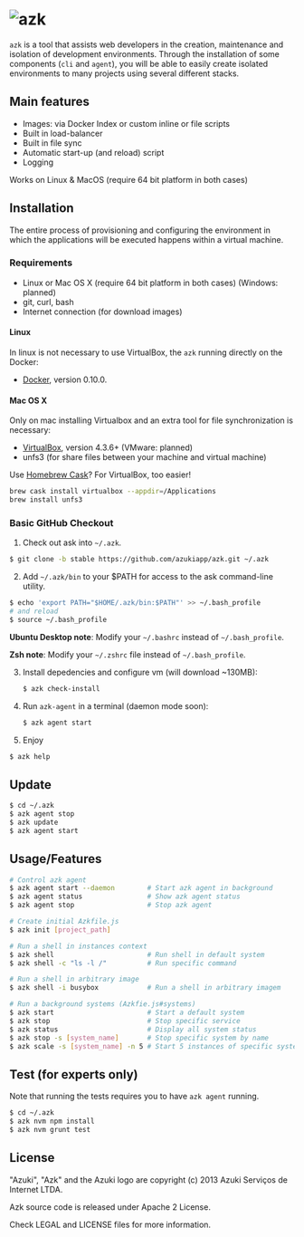 # ![azk](https://github.com/azukiapp/azk/raw/master/src/share/pres/top-logo-wo.png)

`azk` is a tool that assists web developers in the creation, maintenance and isolation of development environments. Through the installation of some components (`cli` and `agent`), you will be able to easily create isolated environments to many projects using several different stacks.

## Main features

* Images: via Docker Index or custom inline or file scripts
* Built in load-balancer
* Built in file sync
* Automatic start-up (and reload) script
* Logging

Works on Linux & MacOS (require 64 bit platform in both cases)

## Installation

The entire process of provisioning and configuring the environment in which the applications will be executed happens within a virtual machine.

### Requirements

* Linux or Mac OS X (require 64 bit platform in both cases) (Windows: planned)
* git, curl, bash
* Internet connection (for download images)

#### Linux

In linux is not necessary to use VirtualBox, the `azk` running directly on the Docker:

* [Docker][docker], version 0.10.0.

#### Mac OS X

Only on mac installing Virtualbox and an extra tool for file synchronization is necessary:

* [VirtualBox][virtualbox_dl], version 4.3.6+ (VMware: planned)
* unfs3 (for share files between your machine and virtual machine)

Use [Homebrew Cask][homebrew_cask]? For VirtualBox, too easier!

```sh
brew cask install virtualbox --appdir=/Applications
brew install unfs3
```

### Basic GitHub Checkout

1. Check out ask into `~/.azk`.

  ```bash
  $ git clone -b stable https://github.com/azukiapp/azk.git ~/.azk
  ```
  
2. Add `~/.azk/bin` to your $PATH for access to the ask command-line utility.

  ```bash
  $ echo 'export PATH="$HOME/.azk/bin:$PATH"' >> ~/.bash_profile
  # and reload
  $ source ~/.bash_profile
  ```

  **Ubuntu Desktop note**: Modify your `~/.bashrc` instead of `~/.bash_profile`.

  **Zsh note**: Modify your `~/.zshrc` file instead of `~/.bash_profile`.

3. Install depedencies and configure vm (will download ~130MB):

	```bash
	$ azk check-install
	```

4. Run `azk-agent` in a terminal (daemon mode soon):

	```bash
	$ azk agent start
	```

5. Enjoy

  ```bash
  $ azk help
  ```

## Update

```bash
$ cd ~/.azk
$ azk agent stop
$ azk update
$ azk agent start
```

## Usage/Features

```bash
# Control azk agent
$ azk agent start --daemon        # Start azk agent in background
$ azk agent status                # Show azk agent status
$ azk agent stop                  # Stop azk agent

# Create initial Azkfile.js
$ azk init [project_path] 

# Run a shell in instances context
$ azk shell                       # Run shell in default system
$ azk shell -c "ls -l /"          # Run specific command

# Run a shell in arbitrary image
$ azk shell -i busybox            # Run a shell in arbitrary imagem

# Run a background systems (Azkfie.js#systems)
$ azk start                       # Start a default system
$ azk stop                        # Stop specific service
$ azk status                      # Display all system status
$ azk stop -s [system_name]       # Stop specific system by name
$ azk scale -s [system_name] -n 5 # Start 5 instances of specific system
```

## Test (for experts only)

Note that running the tests requires you to have `azk agent` running.

```bash
$ cd ~/.azk
$ azk nvm npm install
$ azk nvm grunt test
```

## License

"Azuki", "Azk" and the Azuki logo are copyright (c) 2013 Azuki Serviços de Internet LTDA.

Azk source code is released under Apache 2 License.

Check LEGAL and LICENSE files for more information.

[docker]: http://docker.io
[virtualbox_dl]: http://www.vagrantup.com/downloads.html
[homebrew_cask]: https://github.com/phinze/homebrew-cask
